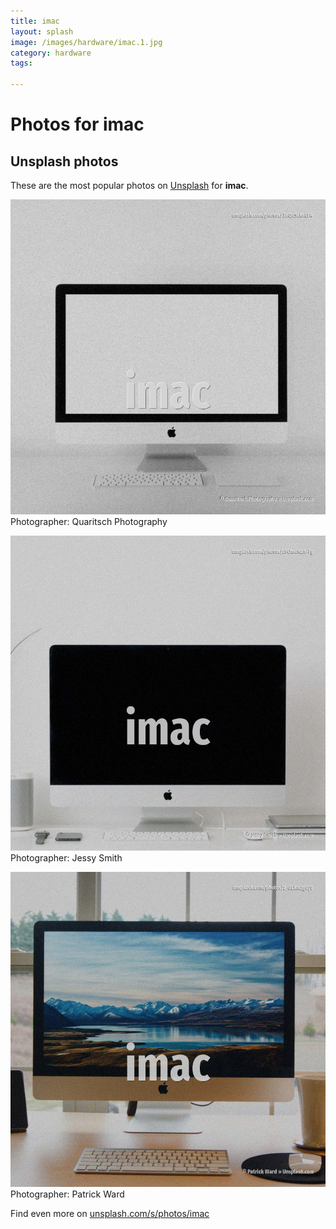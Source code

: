 ```yaml
---
title: imac
layout: splash
image: /images/hardware/imac.1.jpg
category: hardware
tags:

---
```

# Photos for imac
 
## Unsplash photos
These are the most popular photos on [Unsplash](https://unsplash.com) for **imac**.
 
![imac](/images/hardware/imac.1.jpg)
Photographer:  Quaritsch Photography
 
![imac](/images/hardware/imac.2.jpg)
Photographer:  Jessy Smith
 
![imac](/images/hardware/imac.3.jpg)
Photographer:  Patrick Ward
 
Find even more on [unsplash.com/s/photos/imac](https://unsplash.com/s/photos/imac)
 
